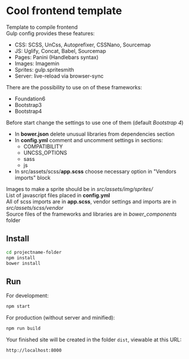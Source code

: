 # Cool frontend template

Template to compile frontend  
Gulp config provides these features:

- CSS: SCSS, UnCss, Autoprefixer, CSSNano, Sourcemap
- JS: Uglify, Concat, Babel, Sourcemap
- Pages: Panini (Handlebars syntax)
- Images: Imagemin
- Sprites: gulp.spritesmith
- Server: live-reload via browser-sync
 
There are the possibility to use on of these frameworks:
* Foundation6
* Bootstrap3
* Bootstrap4

Before start change the settings to use one of them (default *Bootstrap 4*)
* In **bower.json** delete unusual libraries from dependencies section
* In **config.yml** comment and uncomment settings in sections:
    * COMPATIBILITY
    * UNCSS_OPTIONS
    * sass
    * js
* In src/assets/scss/**app.scss** choose necessary option in "Vendors imports" block

Images to make a sprite should be in *src/assets/img/sprites/*  
List of javascript files placed in **config.yml**  
All of scss imports are in **app.scss**, vendor settings and imports are in *src/assets/scss/vendor*  
Source files of the frameworks and libraries are in *bower_components* folder



## Install 

```bash
cd projectname-folder
npm install
bower install
```
## Run

For development:
```bash
npm start
```
For production (without server and minified):
```bash
npm run build
```
Your finished site will be created in the folder `dist`, viewable at this URL:

```
http://localhost:8000
```

